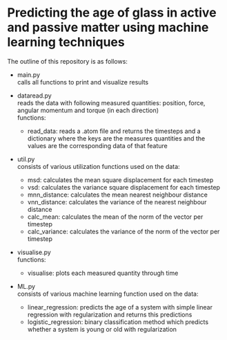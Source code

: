 # Predicting the age of glass in active and passive matter using machine learning techniques

The outline of this repository is as follows:
- main.py <br>
calls all functions to print and visualize results

- dataread.py <br>
reads the data with following measured quantities: position, force, angular momentum and torque (in each direction) <br>
functions:

    * read_data: reads a .atom file and returns the timesteps and a dictionary where the keys are
the measures quantities and the values are the corresponding data of that feature

- util.py <br>
consists of various utilization functions used on the data:
    * msd: calculates the mean square displacement for each timestep
    * vsd: calculates the variance square displacement for each timestep
    * mnn_distance: calculates the mean nearest neighbour distance
    * vnn_distance: calculates the variance of the nearest neighbour distance
    * calc_mean: calculates the mean of the norm of the vector per timestep
    * calc_variance: calculates the variance of the norm of the vector per timestep

- visualise.py <br>
functions:

    * visualise: plots each measured quantity through time


- ML.py <br>
consists of various machine learning function used on the data:

    * linear_regression: predicts the age of a system with simple linear regression with regularization and returns this predictions
    * logistic_regression: binary classification method which predicts whether a system is young or old with regularization